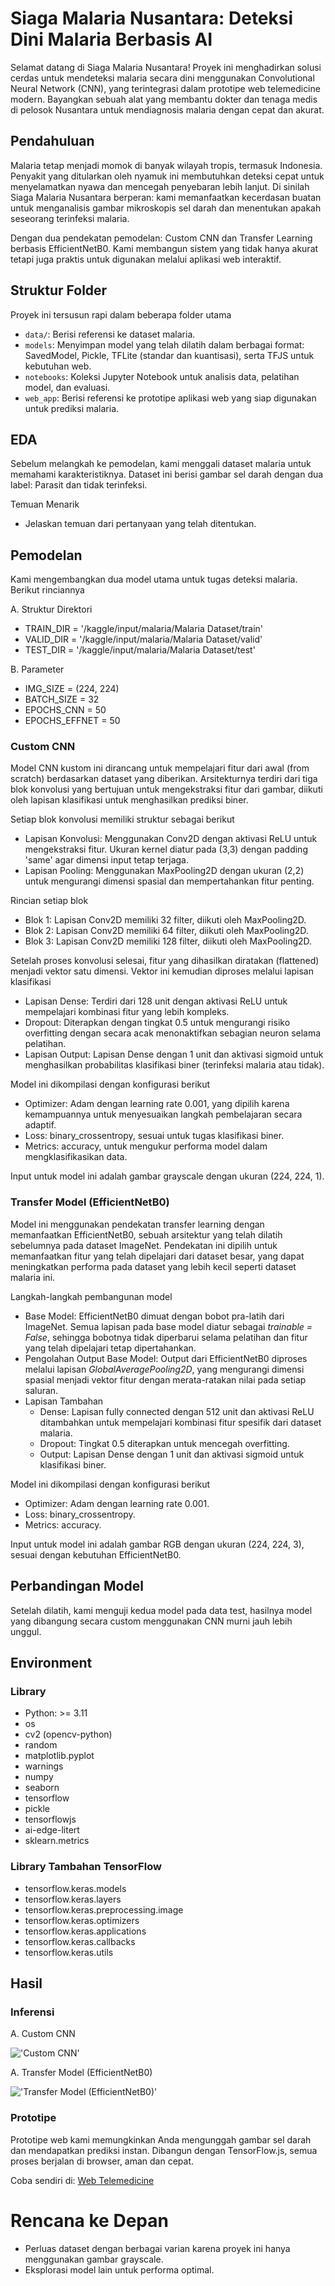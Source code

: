 # Siaga Malaria Nusantara: Deteksi Dini Malaria Berbasis AI

Selamat datang di Siaga Malaria Nusantara! Proyek ini menghadirkan solusi cerdas untuk mendeteksi malaria secara dini menggunakan Convolutional Neural Network (CNN), yang terintegrasi dalam prototipe web telemedicine modern. Bayangkan sebuah alat yang membantu dokter dan tenaga medis di pelosok Nusantara untuk mendiagnosis malaria dengan cepat dan akurat.


## Pendahuluan

Malaria tetap menjadi momok di banyak wilayah tropis, termasuk Indonesia. Penyakit yang ditularkan oleh nyamuk ini membutuhkan deteksi cepat untuk menyelamatkan nyawa dan mencegah penyebaran lebih lanjut. Di sinilah Siaga Malaria Nusantara berperan: kami memanfaatkan kecerdasan buatan untuk menganalisis gambar mikroskopis sel darah dan menentukan apakah seseorang terinfeksi malaria.

Dengan dua pendekatan pemodelan: Custom CNN dan Transfer Learning berbasis EfficientNetB0. Kami membangun sistem yang tidak hanya akurat tetapi juga praktis untuk digunakan melalui aplikasi web interaktif.


## Struktur Folder

Proyek ini tersusun rapi dalam beberapa folder utama
- `data/`: Berisi referensi ke dataset malaria.
- `models`: Menyimpan model yang telah dilatih dalam berbagai format: SavedModel, Pickle, TFLite (standar dan kuantisasi), serta TFJS untuk kebutuhan web.
- `notebooks`: Koleksi Jupyter Notebook untuk analisis data, pelatihan model, dan evaluasi.
- `web_app`: Berisi referensi ke prototipe aplikasi web yang siap digunakan untuk prediksi malaria.


## EDA

Sebelum melangkah ke pemodelan, kami menggali dataset malaria untuk memahami karakteristiknya. Dataset ini berisi gambar sel darah dengan dua label: Parasit dan tidak terinfeksi.

Temuan Menarik
- Jelaskan temuan dari pertanyaan yang telah ditentukan.


## Pemodelan

Kami mengembangkan dua model utama untuk tugas deteksi malaria. Berikut rinciannya

A. Struktur Direktori
- TRAIN_DIR = '/kaggle/input/malaria/Malaria Dataset/train'
- VALID_DIR = '/kaggle/input/malaria/Malaria Dataset/valid'
- TEST_DIR = '/kaggle/input/malaria/Malaria Dataset/test'

B. Parameter
- IMG_SIZE = (224, 224)
- BATCH_SIZE = 32
- EPOCHS_CNN = 50
- EPOCHS_EFFNET = 50

### Custom CNN

Model CNN kustom ini dirancang untuk mempelajari fitur dari awal (from scratch) berdasarkan dataset yang diberikan. Arsitekturnya terdiri dari tiga blok konvolusi yang bertujuan untuk mengekstraksi fitur dari gambar, diikuti oleh lapisan klasifikasi untuk menghasilkan prediksi biner.

Setiap blok konvolusi memiliki struktur sebagai berikut
- Lapisan Konvolusi: Menggunakan Conv2D dengan aktivasi ReLU untuk mengekstraksi fitur. Ukuran kernel diatur pada (3,3) dengan padding 'same' agar dimensi input tetap terjaga.
- Lapisan Pooling: Menggunakan MaxPooling2D dengan ukuran (2,2) untuk mengurangi dimensi spasial dan mempertahankan fitur penting.

Rincian setiap blok
- Blok 1: Lapisan Conv2D memiliki 32 filter, diikuti oleh MaxPooling2D.
- Blok 2: Lapisan Conv2D memiliki 64 filter, diikuti oleh MaxPooling2D.
- Blok 3: Lapisan Conv2D memiliki 128 filter, diikuti oleh MaxPooling2D.

Setelah proses konvolusi selesai, fitur yang dihasilkan diratakan (flattened) menjadi vektor satu dimensi. Vektor ini kemudian diproses melalui lapisan klasifikasi
- Lapisan Dense: Terdiri dari 128 unit dengan aktivasi ReLU untuk mempelajari kombinasi fitur yang lebih kompleks.
- Dropout: Diterapkan dengan tingkat 0.5 untuk mengurangi risiko overfitting dengan secara acak menonaktifkan sebagian neuron selama pelatihan.
- Lapisan Output: Lapisan Dense dengan 1 unit dan aktivasi sigmoid untuk menghasilkan probabilitas klasifikasi biner (terinfeksi malaria atau tidak).

Model ini dikompilasi dengan konfigurasi berikut
- Optimizer: Adam dengan learning rate 0.001, yang dipilih karena kemampuannya untuk menyesuaikan langkah pembelajaran secara adaptif.
- Loss: binary_crossentropy, sesuai untuk tugas klasifikasi biner.
- Metrics: accuracy, untuk mengukur performa model dalam mengklasifikasikan data.

Input untuk model ini adalah gambar grayscale dengan ukuran (224, 224, 1).

### Transfer Model (EfficientNetB0)

Model ini menggunakan pendekatan transfer learning dengan memanfaatkan EfficientNetB0, sebuah arsitektur yang telah dilatih sebelumnya pada dataset ImageNet. Pendekatan ini dipilih untuk memanfaatkan fitur yang telah dipelajari dari dataset besar, yang dapat meningkatkan performa pada dataset yang lebih kecil seperti dataset malaria ini.

Langkah-langkah pembangunan model
- Base Model: EfficientNetB0 dimuat dengan bobot pra-latih dari ImageNet. Semua lapisan pada base model diatur sebagai *trainable = False*, sehingga bobotnya tidak diperbarui selama pelatihan dan fitur yang telah dipelajari tetap dipertahankan.
- Pengolahan Output Base Model: Output dari EfficientNetB0 diproses melalui lapisan *GlobalAveragePooling2D*, yang mengurangi dimensi spasial menjadi vektor fitur dengan merata-ratakan nilai pada setiap saluran.
- Lapisan Tambahan
    - Dense: Lapisan fully connected dengan 512 unit dan aktivasi ReLU ditambahkan untuk mempelajari kombinasi fitur spesifik dari dataset malaria.
    - Dropout: Tingkat 0.5 diterapkan untuk mencegah overfitting.
    - Output: Lapisan Dense dengan 1 unit dan aktivasi sigmoid untuk klasifikasi biner.

Model ini dikompilasi dengan konfigurasi berikut
- Optimizer: Adam dengan learning rate 0.001.
- Loss: binary_crossentropy.
- Metrics: accuracy.

Input untuk model ini adalah gambar RGB dengan ukuran (224, 224, 3), sesuai dengan kebutuhan EfficientNetB0.


## Perbandingan Model

Setelah dilatih, kami menguji kedua model pada data test, hasilnya model yang dibangung secara custom menggunakan CNN murni jauh lebih unggul.


## Environment

### Library

- Python: >= 3.11
- os
- cv2 (opencv-python)
- random
- matplotlib.pyplot
- warnings
- numpy
- seaborn
- tensorflow
- pickle
- tensorflowjs
- ai-edge-litert
- sklearn.metrics

### Library Tambahan TensorFlow

- tensorflow.keras.models
- tensorflow.keras.layers
- tensorflow.keras.preprocessing.image
- tensorflow.keras.optimizers
- tensorflow.keras.applications
- tensorflow.keras.callbacks
- tensorflow.keras.utils


## Hasil

### Inferensi

A. Custom CNN

!['Custom CNN'](models/__results___files/__results___28_1.png)

A. Transfer Model (EfficientNetB0)

!['Transfer Model (EfficientNetB0)'](models/__results___files/__results___29_1.png)

### Prototipe

Prototipe web kami memungkinkan Anda mengunggah gambar sel darah dan mendapatkan prediksi instan. Dibangun dengan TensorFlow.js, semua proses berjalan di browser, aman dan cepat.

Coba sendiri di: [Web Telemedicine](https://siaga-malaria-nusantara.vercel.app/)


# Rencana ke Depan

- Perluas dataset dengan berbagai varian karena proyek ini hanya menggunakan gambar grayscale.
- Eksplorasi model lain untuk performa optimal.
